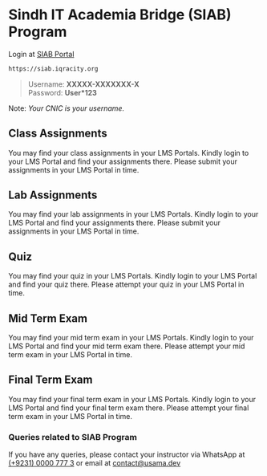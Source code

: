 # Sindh IT Academia Bridge (SIAB) Program

Login at [SIAB Portal](https://siab.iqracity.org)

```bash
https://siab.iqracity.org
```

> Username: **XXXXX-XXXXXXX-X** <br> Password: **User\*123**

Note: _Your CNIC is your username._

## Class Assignments
You may find your class assignments in your LMS Portals. Kindly login to your LMS Portal and find your assignments there. Please submit your assignments in your LMS Portal in time.

## Lab Assignments
You may find your lab assignments in your LMS Portals. Kindly login to your LMS Portal and find your assignments there. Please submit your assignments in your LMS Portal in time.

## Quiz
You may find your quiz in your LMS Portals. Kindly login to your LMS Portal and find your quiz there. Please attempt your quiz in your LMS Portal in time.

## Mid Term Exam
You may find your mid term exam in your LMS Portals. Kindly login to your LMS Portal and find your mid term exam there. Please attempt your mid term exam in your LMS Portal in time.

## Final Term Exam
You may find your final term exam in your LMS Portals. Kindly login to your LMS Portal and find your final term exam there. Please attempt your final term exam in your LMS Portal in time.

### Queries related to SIAB Program
If you have any queries, please contact your instructor via WhatsApp at [(+9231) 0000 777 3](https://wa.me/923100007773) or email at [contact@usama.dev](mailto:contact@usama.dev)